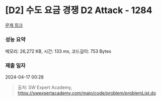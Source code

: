 # [D2] 수도 요금 경쟁 D2 Attack - 1284 

[문제 링크](https://swexpertacademy.com/main/code/problem/problemDetail.do?contestProbId=AV189xUaI8UCFAZN) 

### 성능 요약

메모리: 26,272 KB, 시간: 133 ms, 코드길이: 753 Bytes

### 제출 일자

2024-04-17 00:28



> 출처: SW Expert Academy, https://swexpertacademy.com/main/code/problem/problemList.do
